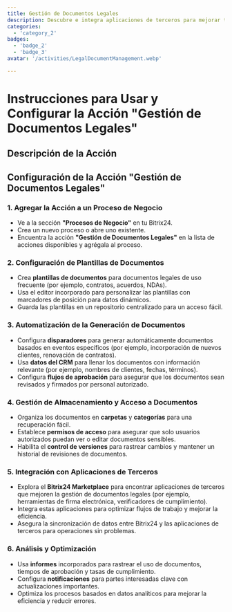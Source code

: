 ```yaml
---
title: Gestión de Documentos Legales
description: Descubre e integra aplicaciones de terceros para mejorar tu negocio.
categories: 
  - 'category_2'
badges: 
  - 'badge_2'
  - 'badge_3'
avatar: '/activities/LegalDocumentManagement.webp'

---
```

# Instrucciones para Usar y Configurar la Acción "Gestión de Documentos Legales"

## Descripción de la Acción

## **Configuración de la Acción "Gestión de Documentos Legales"**

### 1. Agregar la Acción a un Proceso de Negocio
- Ve a la sección **"Procesos de Negocio"** en tu Bitrix24.
- Crea un nuevo proceso o abre uno existente.
- Encuentra la acción **"Gestión de Documentos Legales"** en la lista de acciones disponibles y agrégala al proceso.

### 2. Configuración de Plantillas de Documentos
- Crea **plantillas de documentos** para documentos legales de uso frecuente (por ejemplo, contratos, acuerdos, NDAs).
- Usa el editor incorporado para personalizar las plantillas con marcadores de posición para datos dinámicos.
- Guarda las plantillas en un repositorio centralizado para un acceso fácil.

### 3. Automatización de la Generación de Documentos
- Configura **disparadores** para generar automáticamente documentos basados en eventos específicos (por ejemplo, incorporación de nuevos clientes, renovación de contratos).
- Usa **datos del CRM** para llenar los documentos con información relevante (por ejemplo, nombres de clientes, fechas, términos).
- Configura **flujos de aprobación** para asegurar que los documentos sean revisados y firmados por personal autorizado.

### 4. Gestión de Almacenamiento y Acceso a Documentos
- Organiza los documentos en **carpetas** y **categorías** para una recuperación fácil.
- Establece **permisos de acceso** para asegurar que solo usuarios autorizados puedan ver o editar documentos sensibles.
- Habilita el **control de versiones** para rastrear cambios y mantener un historial de revisiones de documentos.

### 5. Integración con Aplicaciones de Terceros
- Explora el **Bitrix24 Marketplace** para encontrar aplicaciones de terceros que mejoren la gestión de documentos legales (por ejemplo, herramientas de firma electrónica, verificadores de cumplimiento).
- Integra estas aplicaciones para optimizar flujos de trabajo y mejorar la eficiencia.
- Asegura la sincronización de datos entre Bitrix24 y las aplicaciones de terceros para operaciones sin problemas.

### 6. Análisis y Optimización
- Usa **informes** incorporados para rastrear el uso de documentos, tiempos de aprobación y tasas de cumplimiento.
- Configura **notificaciones** para partes interesadas clave con actualizaciones importantes.
- Optimiza los procesos basados en datos analíticos para mejorar la eficiencia y reducir errores.
